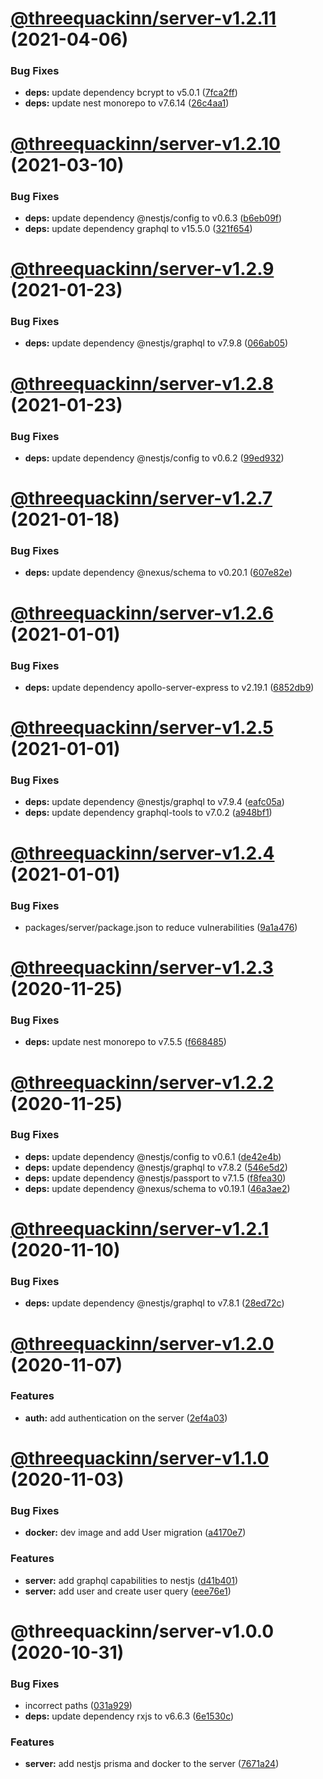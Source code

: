 # [@threequackinn/server-v1.2.11](https://github.com/TheThreeQuackInn/site/compare/@threequackinn/server-v1.2.10...@threequackinn/server-v1.2.11) (2021-04-06)


### Bug Fixes

* **deps:** update dependency bcrypt to v5.0.1 ([7fca2ff](https://github.com/TheThreeQuackInn/site/commit/7fca2ff634e336cf8dc23322343de028a6bd86f7))
* **deps:** update nest monorepo to v7.6.14 ([26c4aa1](https://github.com/TheThreeQuackInn/site/commit/26c4aa1433e963b3bc10273735e8388b6329c592))

# [@threequackinn/server-v1.2.10](https://github.com/TheThreeQuackInn/site/compare/@threequackinn/server-v1.2.9...@threequackinn/server-v1.2.10) (2021-03-10)


### Bug Fixes

* **deps:** update dependency @nestjs/config to v0.6.3 ([b6eb09f](https://github.com/TheThreeQuackInn/site/commit/b6eb09fe54e1ddf456396f602a369656dc8e8bed))
* **deps:** update dependency graphql to v15.5.0 ([321f654](https://github.com/TheThreeQuackInn/site/commit/321f654e554a132110fc9759bff35c3d9e66570c))

# [@threequackinn/server-v1.2.9](https://github.com/TheThreeQuackInn/site/compare/@threequackinn/server-v1.2.8...@threequackinn/server-v1.2.9) (2021-01-23)


### Bug Fixes

* **deps:** update dependency @nestjs/graphql to v7.9.8 ([066ab05](https://github.com/TheThreeQuackInn/site/commit/066ab0558663b03f266bd8ee59b8a163de5d4321))

# [@threequackinn/server-v1.2.8](https://github.com/TheThreeQuackInn/site/compare/@threequackinn/server-v1.2.7...@threequackinn/server-v1.2.8) (2021-01-23)


### Bug Fixes

* **deps:** update dependency @nestjs/config to v0.6.2 ([99ed932](https://github.com/TheThreeQuackInn/site/commit/99ed9329b543012bc2c3e41bf8ae44fdea2abff1))

# [@threequackinn/server-v1.2.7](https://github.com/TheThreeQuackInn/site/compare/@threequackinn/server-v1.2.6...@threequackinn/server-v1.2.7) (2021-01-18)


### Bug Fixes

* **deps:** update dependency @nexus/schema to v0.20.1 ([607e82e](https://github.com/TheThreeQuackInn/site/commit/607e82e13d8c14b70d252a40739ee177609c1461))

# [@threequackinn/server-v1.2.6](https://github.com/TheThreeQuackInn/site/compare/@threequackinn/server-v1.2.5...@threequackinn/server-v1.2.6) (2021-01-01)


### Bug Fixes

* **deps:** update dependency apollo-server-express to v2.19.1 ([6852db9](https://github.com/TheThreeQuackInn/site/commit/6852db9f3914f05561b670149b26a650488426e9))

# [@threequackinn/server-v1.2.5](https://github.com/TheThreeQuackInn/site/compare/@threequackinn/server-v1.2.4...@threequackinn/server-v1.2.5) (2021-01-01)


### Bug Fixes

* **deps:** update dependency @nestjs/graphql to v7.9.4 ([eafc05a](https://github.com/TheThreeQuackInn/site/commit/eafc05ad1b88768a33b6b45d907644dfb3b4715a))
* **deps:** update dependency graphql-tools to v7.0.2 ([a948bf1](https://github.com/TheThreeQuackInn/site/commit/a948bf1d4564553acf01849801c901ce64707e5d))

# [@threequackinn/server-v1.2.4](https://github.com/TheThreeQuackInn/site/compare/@threequackinn/server-v1.2.3...@threequackinn/server-v1.2.4) (2021-01-01)


### Bug Fixes

* packages/server/package.json to reduce vulnerabilities ([9a1a476](https://github.com/TheThreeQuackInn/site/commit/9a1a476b095508de9400e2fea865eff28fcac1f2))

# [@threequackinn/server-v1.2.3](https://github.com/TheThreeQuackInn/site/compare/@threequackinn/server-v1.2.2...@threequackinn/server-v1.2.3) (2020-11-25)


### Bug Fixes

* **deps:** update nest monorepo to v7.5.5 ([f668485](https://github.com/TheThreeQuackInn/site/commit/f668485c43911e11779acebcb5bdc49bc11dfb81))

# [@threequackinn/server-v1.2.2](https://github.com/TheThreeQuackInn/site/compare/@threequackinn/server-v1.2.1...@threequackinn/server-v1.2.2) (2020-11-25)


### Bug Fixes

* **deps:** update dependency @nestjs/config to v0.6.1 ([de42e4b](https://github.com/TheThreeQuackInn/site/commit/de42e4ba95c441f6f1ef91d51d8a7f7f7c2c1b81))
* **deps:** update dependency @nestjs/graphql to v7.8.2 ([546e5d2](https://github.com/TheThreeQuackInn/site/commit/546e5d28341c064ad20b3c2cc1486f2cb6f56bce))
* **deps:** update dependency @nestjs/passport to v7.1.5 ([f8fea30](https://github.com/TheThreeQuackInn/site/commit/f8fea303adceeada692238342c5cda202d1ba4c9))
* **deps:** update dependency @nexus/schema to v0.19.1 ([46a3ae2](https://github.com/TheThreeQuackInn/site/commit/46a3ae2957a395b26f3c88a547a5fb0f3221c449))

# [@threequackinn/server-v1.2.1](https://github.com/TheThreeQuackInn/site/compare/@threequackinn/server-v1.2.0...@threequackinn/server-v1.2.1) (2020-11-10)


### Bug Fixes

* **deps:** update dependency @nestjs/graphql to v7.8.1 ([28ed72c](https://github.com/TheThreeQuackInn/site/commit/28ed72c2ef8492accd22f0302817d284912df5ea))

# [@threequackinn/server-v1.2.0](https://github.com/TheThreeQuackInn/site/compare/@threequackinn/server-v1.1.0...@threequackinn/server-v1.2.0) (2020-11-07)


### Features

* **auth:** add authentication on the server ([2ef4a03](https://github.com/TheThreeQuackInn/site/commit/2ef4a0368ac7f5c4f6b7d20755375a4330d80ed4))

# [@threequackinn/server-v1.1.0](https://github.com/TheThreeQuackInn/site/compare/@threequackinn/server-v1.0.0...@threequackinn/server-v1.1.0) (2020-11-03)


### Bug Fixes

* **docker:** dev image and add User migration ([a4170e7](https://github.com/TheThreeQuackInn/site/commit/a4170e7474fd2c795e8b4b3c85c4d3bb15bf2b02))


### Features

* **server:** add graphql capabilities to nestjs ([d41b401](https://github.com/TheThreeQuackInn/site/commit/d41b4011eb4b1dd942a36668d14f226e66a0980d))
* **server:** add user and create user query ([eee76e1](https://github.com/TheThreeQuackInn/site/commit/eee76e11525f622a648a294d43e495bb1b9faea6))

# @threequackinn/server-v1.0.0 (2020-10-31)


### Bug Fixes

* incorrect paths ([031a929](https://github.com/TheThreeQuackInn/site/commit/031a9293502f406834d172bbf83e16d7a816a81b))
* **deps:** update dependency rxjs to v6.6.3 ([6e1530c](https://github.com/TheThreeQuackInn/site/commit/6e1530cf2909e79963716bd4e8cff0166556a451))


### Features

* **server:** add nestjs prisma and docker to the server ([7671a24](https://github.com/TheThreeQuackInn/site/commit/7671a24f0d8f3bb2615ebb175334cab520d3ee6d))
